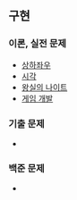 ## 구현

### 이론, 실전 문제
* [상하좌우](n1)
* [시각](n2)
* [왕실의 나이트](n3)
* [게임 개발](n4)

### 기출 문제
* 

### 백준 문제
* 
